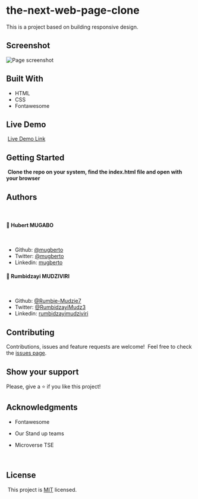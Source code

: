 # the-next-web-page-clone
This is a project based on building responsive design. 

## Screenshot

![Page screenshot](images/Screenshot.png)

## Built With

- HTML
- CSS
- Fontawesome
  ​

## Live Demo

​
[Live Demo Link](https://rawcdn.githack.com/Rumbie-Mudzie7/Project-Design-Teardown/e625272ee4557f8b1f13b2d28e64c016fc3d374f/index.html)
​

## Getting Started

​
**Clone the repo on your system, find the index.html file and open with your browser**
​

## Authors
​
#### 👤 **Hubert MUGABO**
​
- Github: [@mugberto](https://github.com/mugberto)
- Twitter: [@mugberto](https://twitter.com/mugberto)
- Linkedin: [mugberto](https://www.linkedin.com/in/hubert-mugabo-23144b6a/)

 
#### 👤 **Rumbidzayi MUDZIVIRI**
​
- Github: [@Rumbie-Mudzie7](https://github.com/Rumbie-Mudzie7)
- Twitter: [@RumbidzayiMudz3](https://twitter.com/RumbidzayiMudz3)
- Linkedin: [rumbidzayimudziviri](https://www.linkedin.com/in/rumbidzayi-mudziviri-792b4b85/)​

## Contributing

Contributions, issues and feature requests are welcome!
​
Feel free to check the [issues page](https://github.com/Rumbie-Mudzie7/Project-Design-Teardown/issues).
​

## Show your support

Please, give a ⭐️ if you like this project!
​

## Acknowledgments

- Fontawesome
- Our Stand up teams
- Microverse TSE

  ​
## License
​
This project is [MIT](lic.url) licensed.